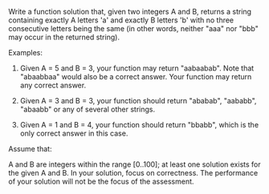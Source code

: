 Write a function solution that, given two integers A and B, returns a string containing exactly A letters 'a' and exactly B letters 'b' with no three consecutive letters being the same (in other words, neither "aaa" nor "bbb" may occur in the returned string).

Examples:

1. Given A = 5 and B = 3, your function may return "aabaabab". Note that "abaabbaa" would also be a correct answer. Your function may return any correct answer.

2. Given A = 3 and B = 3, your function should return "ababab", "aababb", "abaabb" or any of several other strings.

3. Given A = 1 and B = 4, your function should return "bbabb", which is the only correct answer in this case.

Assume that:

A and B are integers within the range [0..100];
at least one solution exists for the given A and B.
In your solution, focus on correctness. The performance of your solution will not be the focus of the assessment.
